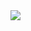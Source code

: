 <img aling="center" src="https://media.discordapp.net/attachments/689676081430921274/1113867403219189852/burofy_logo.jpeg">
